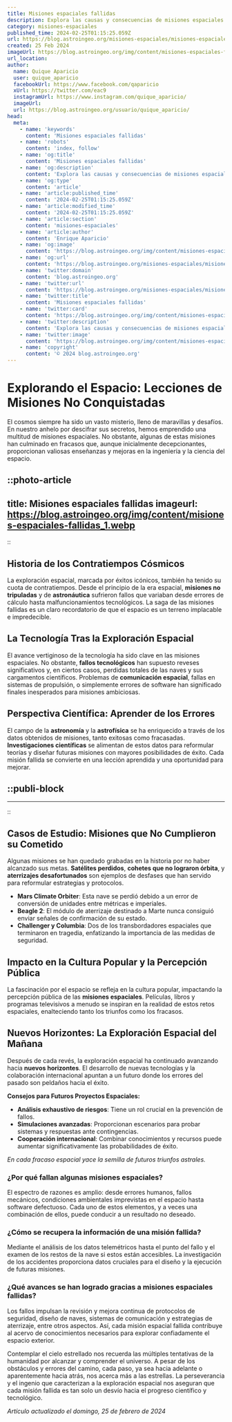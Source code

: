 ```yaml
---
title: Misiones espaciales fallidas
description: Explora las causas y consecuencias de misiones espaciales fallidas. Aprende y reflexiona sobre los retos de la conquista espacial.
category: misiones-espaciales
published_time: 2024-02-25T01:15:25.059Z
url: https://blog.astroingeo.org/misiones-espaciales/misiones-espaciales-fallidas
created: 25 Feb 2024
imageUrl: https://blog.astroingeo.org/img/content/misiones-espaciales-fallidas_1.webp
url_location:
author:
  name: Quique Aparicio
  user: quique_aparicio
  facebookUrl: https://www.facebook.com/qaparicio
  xUrl: https://twitter.com/eac9
  instagramUrl: https://www.instagram.com/quique_aparicio/
  imageUrl: 
  url: https://blog.astroingeo.org/usuario/quique_aparicio/
head:
  meta:
    - name: 'keywords'
      content: 'Misiones espaciales fallidas'
    - name: 'robots'
      content: 'index, follow'
    - name: 'og:title'
      content: 'Misiones espaciales fallidas'
    - name: 'og:description'
      content: 'Explora las causas y consecuencias de misiones espaciales fallidas. Aprende y reflexiona sobre los retos de la conquista espacial.'
    - name: 'og:type'
      content: 'article'
    - name: 'article:published_time'
      content: '2024-02-25T01:15:25.059Z'
    - name: 'article:modified_time'
      content: '2024-02-25T01:15:25.059Z'
    - name: 'article:section'
      content: 'misiones-espaciales'
    - name: 'article:author'
      content: 'Enrique Aparicio'
    - name: 'og:image'
      content: 'https://blog.astroingeo.org/img/content/misiones-espaciales-fallidas_1.webp'
    - name: 'og:url'
      content: 'https://blog.astroingeo.org/misiones-espaciales/misiones-espaciales-fallidas'
    - name: 'twitter:domain'
      content: 'blog.astroingeo.org'
    - name: 'twitter:url'
      content: 'https://blog.astroingeo.org/misiones-espaciales/misiones-espaciales-fallidas'
    - name: 'twitter:title'
      content: 'Misiones espaciales fallidas'
    - name: 'twitter:card'
      content: 'https://blog.astroingeo.org/img/content/misiones-espaciales-fallidas_1.webp'
    - name: 'twitter:description'
      content: 'Explora las causas y consecuencias de misiones espaciales fallidas. Aprende y reflexiona sobre los retos de la conquista espacial.'
    - name: 'twitter:image'
      content: 'https://blog.astroingeo.org/img/content/misiones-espaciales-fallidas_1.webp'
    - name: 'copyright'
      content: '© 2024 blog.astroingeo.org'
---
```

# Explorando el Espacio: Lecciones de Misiones No Conquistadas

El cosmos siempre ha sido un vasto misterio, lleno de maravillas y desafíos. En nuestro anhelo por descifrar sus secretos, hemos emprendido una multitud de misiones espaciales. No obstante, algunas de estas misiones han culminado en fracasos que, aunque inicialmente decepcionantes, proporcionan valiosas enseñanzas y mejoras en la ingeniería y la ciencia del espacio.


::photo-article
---
title: Misiones espaciales fallidas
imageurl: https://blog.astroingeo.org/img/content/misiones-espaciales-fallidas_1.webp
---
::


## Historia de los Contratiempos Cósmicos

La exploración espacial, marcada por éxitos icónicos, también ha tenido su cuota de contratiempos. Desde el principio de la era espacial, **misiones no tripuladas** y de **astronáutica** sufrieron fallos que variaban desde errores de cálculo hasta malfuncionamientos tecnológicos. La saga de las misiones fallidas es un claro recordatorio de que el espacio es un terreno implacable e impredecible.

## La Tecnología Tras la Exploración Espacial

El avance vertiginoso de la tecnología ha sido clave en las misiones espaciales. No obstante, **fallos tecnológicos** han supuesto reveses significativos y, en ciertos casos, perdidas totales de las naves y sus cargamentos científicos. Problemas de **comunicación espacial**, fallas en sistemas de propulsión, o simplemente errores de software han significado finales inesperados para misiones ambiciosas.

## Perspectiva Científica: Aprender de los Errores

El campo de la **astronomía** y la **astrofísica** se ha enriquecido a través de los datos obtenidos de misiones, tanto exitosas como fracasadas. **Investigaciones científicas** se alimentan de estos datos para reformular teorías y diseñar futuras misiones con mayores posibilidades de éxito. Cada misión fallida se convierte en una lección aprendida y una oportunidad para mejorar.


  ::publi-block
  ---
  ---
  ::
  
  
## Casos de Estudio: Misiones que No Cumplieron su Cometido

Algunas misiones se han quedado grabadas en la historia por no haber alcanzado sus metas. **Satélites perdidos**, **cohetes que no lograron órbita**, y **aterrizajes desafortunados** son ejemplos de desfases que han servido para reformular estrategias y protocolos.

- **Mars Climate Orbiter**: Esta nave se perdió debido a un error de conversión de unidades entre métricas e imperiales.
- **Beagle 2**: El módulo de aterrizaje destinado a Marte nunca consiguió enviar señales de confirmación de su estado.
- **Challenger y Columbia**: Dos de los transbordadores espaciales que terminaron en tragedia, enfatizando la importancia de las medidas de seguridad.

## Impacto en la Cultura Popular y la Percepción Pública

La fascinación por el espacio se refleja en la cultura popular, impactando la percepción pública de las **misiones espaciales**. Películas, libros y programas televisivos a menudo se inspiran en la realidad de estos retos espaciales, enalteciendo tanto los triunfos como los fracasos.

## Nuevos Horizontes: La Exploración Espacial del Mañana

Después de cada revés, la exploración espacial ha continuado avanzando hacia **nuevos horizontes**. El desarrollo de nuevas tecnologías y la colaboración internacional apuntan a un futuro donde los errores del pasado son peldaños hacia el éxito.

**Consejos para Futuros Proyectos Espaciales:**

- **Análisis exhaustivo de riesgos**: Tiene un rol crucial en la prevención de fallos.
- **Simulaciones avanzadas**: Proporcionan escenarios para probar sistemas y respuestas ante contingencias.
- **Cooperación internacional**: Combinar conocimientos y recursos puede aumentar significativamente las probabilidades de éxito.

*En cada fracaso espacial yace la semilla de futuros triunfos astrales.*

### ¿Por qué fallan algunas misiones espaciales?

El espectro de razones es amplio: desde errores humanos, fallos mecánicos, condiciones ambientales imprevistas en el espacio hasta software defectuoso. Cada uno de estos elementos, y a veces una combinación de ellos, puede conducir a un resultado no deseado.

### ¿Cómo se recupera la información de una misión fallida?

Mediante el análisis de los datos telemétricos hasta el punto del fallo y el examen de los restos de la nave si estos están accesibles. La investigación de los accidentes proporciona datos cruciales para el diseño y la ejecución de futuras misiones.

### ¿Qué avances se han logrado gracias a misiones espaciales fallidas?

Los fallos impulsan la revisión y mejora continua de protocolos de seguridad, diseño de naves, sistemas de comunicación y estrategias de aterrizaje, entre otros aspectos. Así, cada misión espacial fallida contribuye al acervo de conocimientos necesarios para explorar confiadamente el espacio exterior.

Contemplar el cielo estrellado nos recuerda las múltiples tentativas de la humanidad por alcanzar y comprender el universo. A pesar de los obstáculos y errores del camino, cada paso, ya sea hacia adelante o aparentemente hacia atrás, nos acerca más a las estrellas. La perseverancia y el ingenio que caracterizan a la exploración espacial nos aseguran que cada misión fallida es tan solo un desvío hacia el progreso científico y tecnológico.

_Artículo actualizado el domingo, 25 de febrero de 2024_